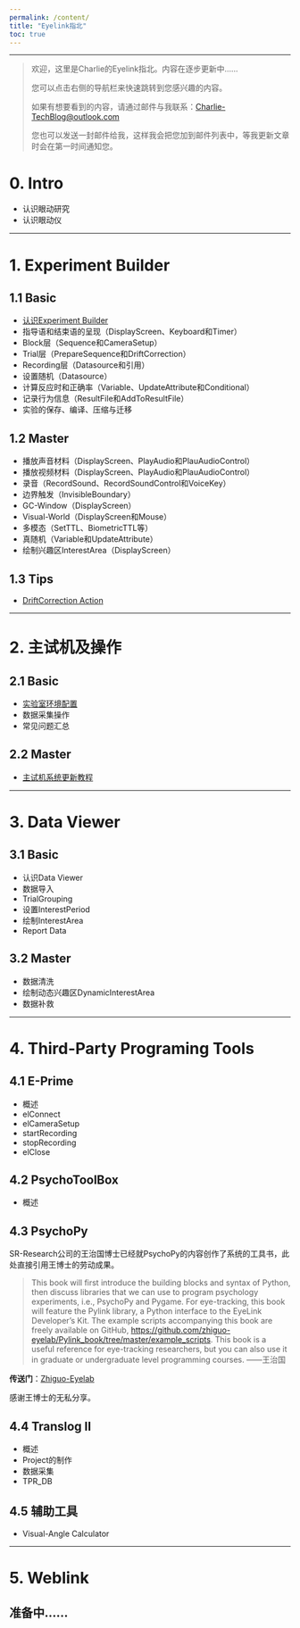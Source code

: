 ```yaml
---
permalink: /content/
title: "Eyelink指北"
toc: true
---
```


---

>欢迎，这里是Charlie的Eyelink指北。内容在逐步更新中……
>
>您可以点击右侧的导航栏来快速跳转到您感兴趣的内容。
>
>如果有想要看到的内容，请通过邮件与我联系：Charlie-TechBlog@outlook.com
>
>您也可以发送一封邮件给我，这样我会把您加到邮件列表中，等我更新文章时会在第一时间通知您。

# 0. Intro

* 认识眼动研究
* 认识眼动仪

---

# 1. Experiment Builder

## 1.1 Basic

* [认识Experiment Builder](http://charlie-techblog.com/eyelink/EB_Intro/)
* 指导语和结束语的呈现（DisplayScreen、Keyboard和Timer）
* Block层（Sequence和CameraSetup）
* Trial层（PrepareSequence和DriftCorrection）
* Recording层（Datasource和引用）
* 设置随机（Datasource）
* 计算反应时和正确率（Variable、UpdateAttribute和Conditional）
* 记录行为信息（ResultFile和AddToResultFile）
* 实验的保存、编译、压缩与迁移

## 1.2 Master

* 播放声音材料（DisplayScreen、PlayAudio和PlauAudioControl）
* 播放视频材料（DisplayScreen、PlayAudio和PlauAudioControl）
* 录音（RecordSound、RecordSoundControl和VoiceKey）
* 边界触发（InvisibleBoundary）
* GC-Window（DisplayScreen）
* Visual-World（DisplayScreen和Mouse）
* 多模态（SetTTL、BiometricTTL等）
* 真随机（Variable和UpdateAttribute）
* 绘制兴趣区InterestArea（DisplayScreen）

## 1.3 Tips

* [DriftCorrection Action](http://charlie-techblog.com/eyelink/Drift/)

---

# 2. 主试机及操作

## 2.1 Basic

* [实验室环境配置](http://charlie-techblog.com/eyelink/LabSetup/)
* 数据采集操作
* 常见问题汇总

## 2.2 Master

* [主试机系统更新教程](http://charlie-techblog.com/eyelink/host-system-update/)

---

# 3. Data Viewer

## 3.1 Basic

* 认识Data Viewer
* 数据导入
* TrialGrouping
* 设置InterestPeriod
* 绘制InterestArea
* Report Data

## 3.2 Master

* 数据清洗
* 绘制动态兴趣区DynamicInterestArea
* 数据补救

---

# 4. Third-Party Programing Tools

## 4.1 E-Prime

* 概述
* elConnect
* elCameraSetup
* startRecording
* stopRecording
* elClose

## 4.2 PsychoToolBox

* 概述

## 4.3 PsychoPy

SR-Research公司的王治国博士已经就PsychoPy的内容创作了系统的工具书，此处直接引用王博士的劳动成果。

> This book will first introduce the building blocks and syntax of Python, then discuss libraries that we can use to program psychology experiments, i.e., PsychoPy and Pygame. For eye-tracking, this book will feature the Pylink library, a Python interface to the EyeLink Developer’s Kit. The example scripts accompanying this book are freely available on GitHub, https://github.com/zhiguo-eyelab/Pylink_book/tree/master/example_scripts. This book is a useful reference for eye-tracking researchers, but you can also use it in graduate or undergraduate level programming courses. ——王治国

**传送门**：[Zhiguo-Eyelab](https://github.com/zhiguo-eyelab/Pylink_book)

感谢王博士的无私分享。

## 4.4 Translog II

* 概述
* Project的制作
* 数据采集
* TPR_DB

## 4.5 辅助工具

* Visual-Angle Calculator

---

# 5. Weblink

## 准备中……
